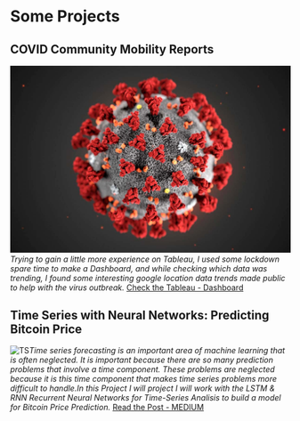 # Some Projects

## COVID Community Mobility Reports
![Covid](./web-dist/images/corona.jpg)*Trying to gain a little more experience on Tableau, I used some lockdown spare time to make a Dashboard, and while checking which data was trending, I found some interesting google location data trends made public to help with the virus outbreak.*
[Check the Tableau - Dashboard](https://public.tableau.com/profile/pablo4091#!/vizhome/COVID19Insightsv2/Dashboard1)

## Time Series with Neural Networks: Predicting Bitcoin Price
![TS](/web-dist/images/Time-Series.jpeg)*Time series forecasting is an important area of machine learning that is often neglected. It is important because there are so many prediction problems that involve a time component. These problems are neglected because it is this time component that makes time series problems more difficult to handle.In this Project I will project I will work with the LSTM & RNN Recurrent Neural Networks for Time-Series Analisis to build a model for Bitcoin Price Prediction.*
[Read the Post - MEDIUM](https://medium.com/@PP_ART/time-series-forecasting-neural-networks-2ecd302a3e02)


